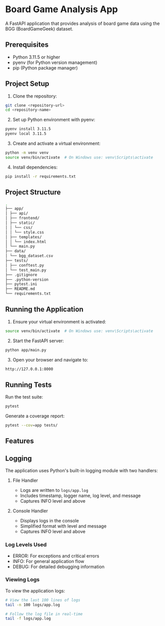 # Board Game Analysis App

A FastAPI application that provides analysis of board game data using the BGG (BoardGameGeek) dataset.

## Prerequisites

- Python 3.11.5 or higher
- pyenv (for Python version management)
- pip (Python package manager)

## Project Setup

1. Clone the repository:
```bash
git clone <repository-url>
cd <repository-name>
```

2. Set up Python environment with pyenv:
```bash
pyenv install 3.11.5
pyenv local 3.11.5
```

3. Create and activate a virtual environment:
```bash
python -m venv venv
source venv/bin/activate  # On Windows use: venv\Scripts\activate
```

4. Install dependencies:
```bash
pip install -r requirements.txt
```

## Project Structure 
```bash
.
├── app/
│ ├── api/
│ ├── frontend/
│ ├── static/
│ │ └── css/
│ │ └── style.css
│ ├── templates/
│ │ └── index.html
│ └── main.py
├── data/
│ └── bgg_dataset.csv
├── tests/
│ ├── conftest.py
│ └── test_main.py
├── .gitignore
├── .python-version
├── pytest.ini
├── README.md
└── requirements.txt
```

## Running the Application

1. Ensure your virtual environment is activated:
```bash
source venv/bin/activate  # On Windows use: venv\Scripts\activate
```

2. Start the FastAPI server:
```bash
python app/main.py
```

3. Open your browser and navigate to:
```bash
http://127.0.0.1:8000
```

## Running Tests

Run the test suite:
```bash
pytest
```

Generate a coverage report:
```bash
pytest --cov=app tests/
```

## Features

## Logging

The application uses Python's built-in logging module with two handlers:

1. File Handler
   - Logs are written to `logs/app.log`
   - Includes timestamp, logger name, log level, and message
   - Captures INFO level and above

2. Console Handler
   - Displays logs in the console
   - Simplified format with level and message
   - Captures INFO level and above

### Log Levels Used

- ERROR: For exceptions and critical errors
- INFO: For general application flow
- DEBUG: For detailed debugging information

### Viewing Logs

To view the application logs:

```bash
# View the last 100 lines of logs
tail -n 100 logs/app.log

# Follow the log file in real-time
tail -f logs/app.log
```
